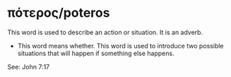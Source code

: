 # πότερος/poteros
This word is used to describe an action or situation. It is an adverb.
* This word means whether. This word is used to introduce two possible situations that will happen if something else happens.

See: John 7:17
